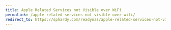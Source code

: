 ```yaml
---
title: Apple Related Services not Visible over WiFi
permalink: /apple-related-services-not-visible-over-wifi/
redirect_to: https://sphardy.com/readynas/apple-related-services-not-visible-over-wifi/
---
```

